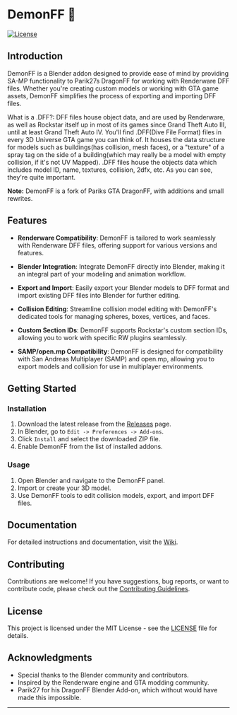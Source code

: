 # DemonFF 👹

[![License](https://img.shields.io/badge/license-MIT-blue.svg)](LICENSE)

## Introduction

DemonFF is a Blender addon designed to provide ease of mind by providing SA-MP functionality to Parik27s DragonFF for working with Renderware DFF files. Whether you're creating custom models or working with GTA game assets, DemonFF simplifies the process of exporting and importing DFF files.

What is a .DFF?: DFF files house object data, and are used by Renderware, as well as Rockstar itself up in most of its games since Grand Theft Auto III, until at least Grand Theft Auto IV. You'll find .DFF(Dive File Format) files in every 3D Universe GTA game you can think of. It houses the data structure for models such as buildings(has collision, mesh faces), or a "texture" of a spray tag on the side of a building(which may really be a model with empty collision, if it's not UV Mapped). .DFF files house the objects data which includes model ID, name, textures, collision, 2dfx, etc. As you can see, they're quite important.

**Note:** DemonFF is a fork of Pariks GTA DragonFF, with additions and small rewrites.

## Features

- **Renderware Compatibility**: DemonFF is tailored to work seamlessly with Renderware DFF files, offering support for various versions and features.

- **Blender Integration**: Integrate DemonFF directly into Blender, making it an integral part of your modeling and animation workflow.

- **Export and Import**: Easily export your Blender models to DFF format and import existing DFF files into Blender for further editing.

- **Collision Editing**: Streamline collision model editing with DemonFF's dedicated tools for managing spheres, boxes, vertices, and faces.

- **Custom Section IDs**: DemonFF supports Rockstar's custom section IDs, allowing you to work with specific RW plugins seamlessly.

- **SAMP/open.mp Compatibility**: DemonFF is designed for compatibility with San Andreas Multiplayer (SAMP) and open.mp, allowing you to export models and collision for use in multiplayer environments.

## Getting Started

### Installation

1. Download the latest release from the [Releases](https://github.com/spicybung/DemonFF/releases) page.
2. In Blender, go to `Edit -> Preferences -> Add-ons`.
3. Click `Install` and select the downloaded ZIP file.
4. Enable DemonFF from the list of installed addons.

### Usage

1. Open Blender and navigate to the DemonFF panel.
2. Import or create your 3D model.
3. Use DemonFF tools to edit collision models, export, and import DFF files.

## Documentation

For detailed instructions and documentation, visit the [Wiki](https://github.com/spicybung/DemonFF/wiki).

## Contributing

Contributions are welcome! If you have suggestions, bug reports, or want to contribute code, please check out the [Contributing Guidelines](CONTRIBUTING.md).

## License

This project is licensed under the MIT License - see the [LICENSE](LICENSE) file for details.

## Acknowledgments

- Special thanks to the Blender community and contributors.
- Inspired by the Renderware engine and GTA modding community.
- Parik27 for his DragonFF Blender Add-on, which without would have made this impossible.


---
